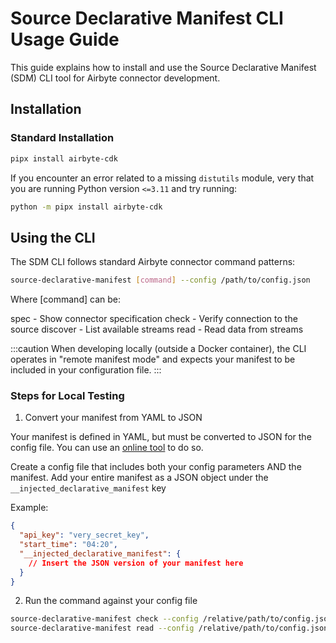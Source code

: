 # Source Declarative Manifest CLI Usage Guide

This guide explains how to install and use the Source Declarative Manifest (SDM) CLI tool for Airbyte connector development.

## Installation

### Standard Installation

```bash
pipx install airbyte-cdk
```

If you encounter an error related to a missing `distutils` module, very that you are running Python version `<=3.11` and try running:

```bash
python -m pipx install airbyte-cdk
```

## Using the CLI

The SDM CLI follows standard Airbyte connector command patterns:

```bash
source-declarative-manifest [command] --config /path/to/config.json
```

Where [command] can be:

spec - Show connector specification
check - Verify connection to the source
discover - List available streams
read - Read data from streams

:::caution
When developing locally (outside a Docker container), the CLI operates in "remote manifest mode" and expects your manifest to be included in your configuration file.
:::

### Steps for Local Testing

1. Convert your manifest from YAML to JSON

Your manifest is defined in YAML, but must be converted to JSON for the config file. You can use an [online tool](https://onlineyamltools.com/convert-yaml-to-json) to do so.

Create a config file that includes both your config parameters AND the manifest. Add your entire manifest as a JSON object under the `__injected_declarative_manifest` key

Example:

```json
{
  "api_key": "very_secret_key",
  "start_time": "04:20",
  "__injected_declarative_manifest": {
    // Insert the JSON version of your manifest here
  }
}
```

2. Run the command against your config file

```bash
source-declarative-manifest check --config /relative/path/to/config.json
source-declarative-manifest read --config /relative/path/to/config.json --catalog /relative/path/to/catalog.json
```

